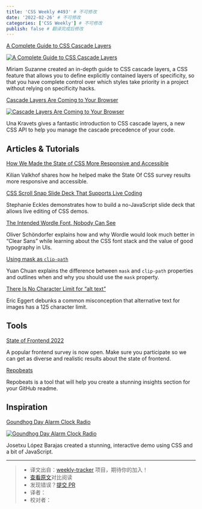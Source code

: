 ```yaml
---
title: 'CSS Weekly #493' # 不可修改
date: '2022-02-26' # 不可修改
categories: ['CSS Weekly'] # 不可修改
publish: false # 翻译完成后修改
---
```


[A Complete Guide to CSS Cascade Layers](https://css-tricks.com/css-cascade-layers/?utm_source=CSS-Weekly&utm_campaign=Issue-493&utm_medium=web)

<!--以上是预览信息，图片一张或限制百字左右，前者优先，全文请使用二级及以下标题-->
<!-- more -->

[![A Complete Guide to CSS Cascade Layers](https://css-weekly.com/wp-content/uploads/2022/02/a-complete-guide-to-css-cascade-layers.jpg)](https://css-tricks.com/css-cascade-layers/?utm_source=CSS-Weekly&utm_campaign=Issue-493&utm_medium=web)

Miriam Suzanne created an in-depth guide to CSS cascade layers, a CSS feature that allows you to define explicitly contained layers of specificity, so that you have complete control over which styles take priority in a project without relying on specificity hacks.

[Cascade Layers Are Coming to Your Browser](https://developer.chrome.com/blog/cascade-layers/?utm_source=CSS-Weekly&utm_campaign=Issue-493&utm_medium=web)

[![Cascade Layers Are Coming to Your Browser](https://css-weekly.com/wp-content/uploads/2022/02/cascade-layers-are-coming-to-your-browser.png)](https://developer.chrome.com/blog/cascade-layers/?utm_source=CSS-Weekly&utm_campaign=Issue-493&utm_medium=web)

Una Kravets gives a fantastic introduction to CSS cascade layers, a new CSS API to help you manage the cascade precedence of your code.

## Articles & Tutorials

[How We Made the State of CSS More Responsive and Accessible](https://polypane.app/blog/how-we-made-the-state-of-css-more-responsive-and-accessible/?utm_source=CSS-Weekly&utm_campaign=Issue-493&utm_medium=web)

Kilian Valkhof shares how he helped make the State Of CSS survey results more responsive and accessible.

[CSS Scroll Snap Slide Deck That Supports Live Coding](https://css-tricks.com/css-scroll-snap-slide-deck/?utm_source=CSS-Weekly&utm_campaign=Issue-493&utm_medium=web)

Stephanie Eckles demonstrates how to build a no-JavaScript slide deck that allows live editing of CSS demos.

[The Intended Wordle Font, Nobody Can See](https://pimpmytype.com/wordle/?utm_source=CSS-Weekly&utm_campaign=Issue-493&utm_medium=web)

Oliver Schöndorfer explains how and why Wordle would look much better in “Clear Sans” while learning about the CSS font stack and the value of good typography in UIs.

[Using mask as `clip-path`](https://yuanchuan.dev/using-mask-as-clip-path?utm_source=CSS-Weekly&utm_campaign=Issue-493&utm_medium=web)

Yuan Chuan explains the difference between `mask` and `clip-path` properties and outlines when and why you should use the `mask` property.

[There Is No Character Limit for “alt text”](https://yatil.net/blog/there-is-no-character-limit-for-alt-text?utm_source=CSS-Weekly&utm_campaign=Issue-493&utm_medium=web)

Eric Eggert debunks a common misconception that alternative text for images has a 125 character limit.

## Tools

[State of Frontend 2022](https://tsh.io/state-of-frontend/?utm_source=CSS-Weekly&utm_campaign=Issue-493&utm_medium=web)

A popular frontend survey is now open. Make sure you participate so we can get as diverse and realistic results about the state of frontend.

[Repobeats](https://repobeats.axiom.co/?utm_source=CSS-Weekly&utm_campaign=Issue-493&utm_medium=web)

Repobeats is a tool that will help you create a stunning insights section for your GitHub readme.

## Inspiration

[Goundhog Day Alarm Clock Radio](https://codepen.io/josetxu/pen/vYWrddJ?utm_source=CSS-Weekly&utm_campaign=Issue-493&utm_medium=web)

[![Goundhog Day Alarm Clock Radio](https://css-weekly.com/wp-content/uploads/2022/02/css-groundhog-day-alarm-clock-radio.jpg)](https://codepen.io/josetxu/pen/vYWrddJ?utm_source=CSS-Weekly&utm_campaign=Issue-493&utm_medium=web)

Josetxu López Barajas created a stunning, interactive demo using CSS and a bit of JavaScript.

---
> * 译文出自：[weekly-tracker](https://github.com/FEDarling/weekly-tracker) 项目，期待你的加入！
> * [查看原文](https://css-weekly.com/issue-493/)对比阅读
> * 发现错误？[提交 PR](https://github.com/FEDarling/weekly-tracker/blob/main/weeklys/css_weekly/493)
> * 译者：
> * 校对者：
